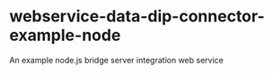 # webservice-data-dip-connector-example-node
An example node.js bridge server integration web service
